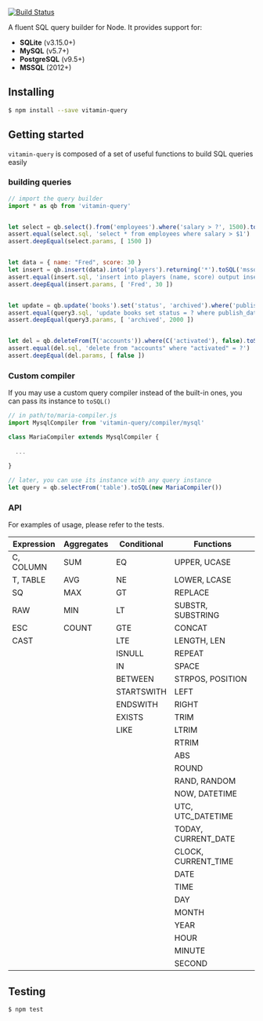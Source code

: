[![Build Status](https://travis-ci.org/vitaminjs/query-builder.svg?branch=master)](https://travis-ci.org/vitaminjs/query-builder)

A fluent SQL query builder for Node.
It provides support for:
- **SQLite** (v3.15.0+)
- **MySQL** (v5.7+)
- **PostgreSQL** (v9.5+)
- **MSSQL** (2012+)

## Installing

```bash
$ npm install --save vitamin-query
```

## Getting started

`vitamin-query` is composed of a set of useful functions to build SQL queries easily

### building queries

```js
// import the query builder
import * as qb from 'vitamin-query'


let select = qb.select().from('employees').where('salary > ?', 1500).toSQL('pg')
assert.equal(select.sql, 'select * from employees where salary > $1')
assert.deepEqual(select.params, [ 1500 ])


let data = { name: "Fred", score: 30 }
let insert = qb.insert(data).into('players').returning('*').toSQL('mssql')
assert.equal(insert.sql, 'insert into players (name, score) output inserted.* values (?, ?)')
assert.deepEqual(insert.params, [ 'Fred', 30 ])


let update = qb.update('books').set('status', 'archived').where('publish_date', '<', 2000).toSQL('mysql')
assert.equal(query3.sql, 'update books set status = ? where publish_date < ?')
assert.deepEqual(query3.params, [ 'archived', 2000 ])


let del = qb.deleteFrom(T('accounts')).where(C('activated'), false).toSQL('sqlite')
assert.equal(del.sql, 'delete from "accounts" where "activated" = ?')
assert.deepEqual(del.params, [ false ])
```

### Custom compiler

If you may use a custom query compiler instead of the built-in ones, you can pass its instance to `toSQL()`

```js
// in path/to/maria-compiler.js
import MysqlCompiler from 'vitamin-query/compiler/mysql'

class MariaCompiler extends MysqlCompiler {
  
  ...
  
}

// later, you can use its instance with any query instance
let query = qb.selectFrom('table').toSQL(new MariaCompiler())
```

### API

For examples of usage, please refer to the tests.

Expression  | Aggregates  | Conditional | Functions
----------  | ----------  | ----------- | ---------
C, COLUMN   | SUM         | EQ          | UPPER, UCASE
T, TABLE    | AVG         | NE          | LOWER, LCASE
SQ          | MAX         | GT          | REPLACE
RAW         | MIN         | LT          | SUBSTR, SUBSTRING
ESC         | COUNT       | GTE         | CONCAT
CAST        |             | LTE         | LENGTH, LEN
            |             | ISNULL      | REPEAT
            |             | IN          | SPACE
            |             | BETWEEN     | STRPOS, POSITION
            |             | STARTSWITH  | LEFT
            |             | ENDSWITH    | RIGHT
            |             | EXISTS      | TRIM
            |             | LIKE        | LTRIM
            |             |             | RTRIM
            |             |             | ABS
            |             |             | ROUND
            |             |             | RAND, RANDOM
            |             |             | NOW, DATETIME
            |             |             | UTC, UTC_DATETIME
            |             |             | TODAY, CURRENT_DATE
            |             |             | CLOCK, CURRENT_TIME
            |             |             | DATE
            |             |             | TIME
            |             |             | DAY
            |             |             | MONTH
            |             |             | YEAR
            |             |             | HOUR
            |             |             | MINUTE
            |             |             | SECOND

## Testing

```bash
$ npm test
```
